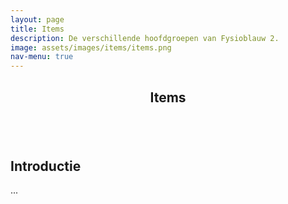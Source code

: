 ```yaml
---
layout: page
title: Items
description: De verschillende hoofdgroepen van Fysioblauw 2.
image: assets/images/items/items.png
nav-menu: true
---
```


<!-- Main -->
<div id="main" class="alt">

<!-- One -->
<section id="one">
	<div class="inner">
		<header class="major">
			<h1>Items</h1>
		</header>

<span class="image fit"><img src="{% link assets/images/items/items.png %}" alt="" /></span>

<!-- Content -->
<h2 id="content">Introductie</h2>
<p>...</p>

</section>
</div>